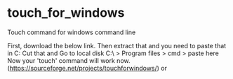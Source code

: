 # touch_for_windows
Touch command for windows command line

First, download the below link.
Then extract that and you need to paste that in C:
Cut that and Go to local disk C:\ > Program files > cmd > paste here
Now your 'touch' command will work now.
(https://sourceforge.net/projects/touchforwindows/) or 


<a href="https://github.com/leonalkalai/touch_for_windows/blob/baa02cb3e1a1b2166b4ec6ec46db329fffdf7b72/touch.exe)https://github.com/leonalkalai/touch_for_windows/blob/baa02cb3e1a1b2166b4ec6ec46db329fffdf7b72/touch.exe" target="_blank" />


